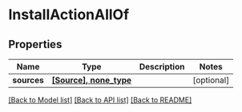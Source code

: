 # InstallActionAllOf

## Properties
Name | Type | Description | Notes
------------ | ------------- | ------------- | -------------
**sources** | [**[Source], none_type**](Source.md) |  | [optional] 

[[Back to Model list]](../README.md#documentation-for-models) [[Back to API list]](../README.md#documentation-for-api-endpoints) [[Back to README]](../README.md)


